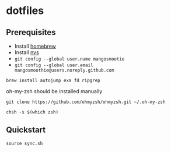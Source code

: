 # dotfiles

## Prerequisites

- Install [homebrew](https://brew.sh)
- Install [nvs](https://github.com/jasongin/nvs)
- `git config --global user.name mangosmootie`
- `git config --global user.email mangosmoothie@users.noreply.github.com`

```
brew install autojump exa fd ripgrep
```

oh-my-zsh should be installed manually

```
git clone https://github.com/ohmyzsh/ohmyzsh.git ~/.oh-my-zsh

chsh -s $(which zsh)
```

## Quickstart

```
source sync.sh
```
